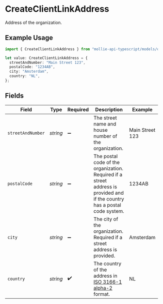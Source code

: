 # CreateClientLinkAddress

Address of the organization.

## Example Usage

```typescript
import { CreateClientLinkAddress } from "mollie-api-typescript/models/operations";

let value: CreateClientLinkAddress = {
  streetAndNumber: "Main Street 123",
  postalCode: "1234AB",
  city: "Amsterdam",
  country: "NL",
};
```

## Fields

| Field                                                                                                                      | Type                                                                                                                       | Required                                                                                                                   | Description                                                                                                                | Example                                                                                                                    |
| -------------------------------------------------------------------------------------------------------------------------- | -------------------------------------------------------------------------------------------------------------------------- | -------------------------------------------------------------------------------------------------------------------------- | -------------------------------------------------------------------------------------------------------------------------- | -------------------------------------------------------------------------------------------------------------------------- |
| `streetAndNumber`                                                                                                          | *string*                                                                                                                   | :heavy_minus_sign:                                                                                                         | The street name and house number of the organization.                                                                      | Main Street 123                                                                                                            |
| `postalCode`                                                                                                               | *string*                                                                                                                   | :heavy_minus_sign:                                                                                                         | The postal code of the organization. Required if a street address is provided and if the country has a postal code system. | 1234AB                                                                                                                     |
| `city`                                                                                                                     | *string*                                                                                                                   | :heavy_minus_sign:                                                                                                         | The city of the organization. Required if a street address is provided.                                                    | Amsterdam                                                                                                                  |
| `country`                                                                                                                  | *string*                                                                                                                   | :heavy_check_mark:                                                                                                         | The country of the address in [ISO 3166-1 alpha-2](https://en.wikipedia.org/wiki/ISO_3166-1_alpha-2) format.               | NL                                                                                                                         |